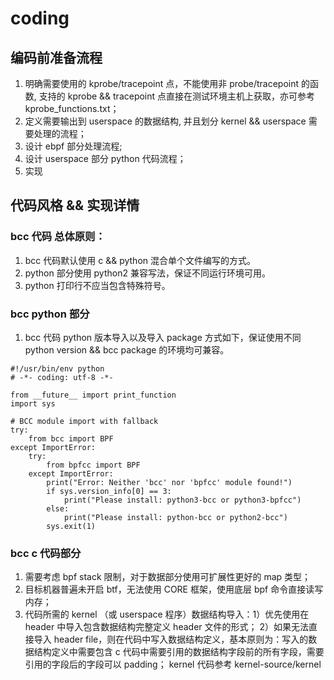 # coding 

## 编码前准备流程
1. 明确需要使用的 kprobe/tracepoint 点，不能使用非 probe/tracepoint 的函数, 支持的 kprobe && tracepoint 点直接在测试环境主机上获取，亦可参考 kprobe_functions.txt；
2. 定义需要输出到 userspace 的数据结构, 并且划分 kernel && userspace 需要处理的流程；
3. 设计 ebpf 部分处理流程; 
4. 设计 userspace 部分 python 代码流程；
5. 实现

## 代码风格 && 实现详情
### bcc 代码 总体原则：
1. bcc 代码默认使用 c && python 混合单个文件编写的方式。
2. python 部分使用 python2 兼容写法，保证不同运行环境可用。
3. python 打印行不应当包含特殊符号。


### bcc python 部分
1. bcc 代码 python 版本导入以及导入 package 方式如下，保证使用不同 python version && bcc package 的环境均可兼容。
```
#!/usr/bin/env python
# -*- coding: utf-8 -*-

from __future__ import print_function
import sys

# BCC module import with fallback
try:
    from bcc import BPF
except ImportError:
    try:
        from bpfcc import BPF
    except ImportError:
        print("Error: Neither 'bcc' nor 'bpfcc' module found!")
        if sys.version_info[0] == 3:
            print("Please install: python3-bcc or python3-bpfcc")
        else:
            print("Please install: python-bcc or python2-bcc")
        sys.exit(1)
```


### bcc c 代码部分

1. 需要考虑 bpf stack 限制，对于数据部分使用可扩展性更好的 map 类型；
2. 目标机器普遍未开启 btf，无法使用 CORE 框架，使用底层 bpf 命令直接读写内存；
3. 代码所需的 kernel （或 userspace 程序）数据结构导入：1）优先使用在 header 中导入包含数据结构完整定义 header 文件的形式；
    2）如果无法直接导入 header file，则在代码中写入数据结构定义，基本原则为：写入的数据结构定义中需要包含 c 代码中需要引用的数据结构字段前的所有字段，需要引用的字段后的字段可以 padding；
   kernel 代码参考 kernel-source/kernel 